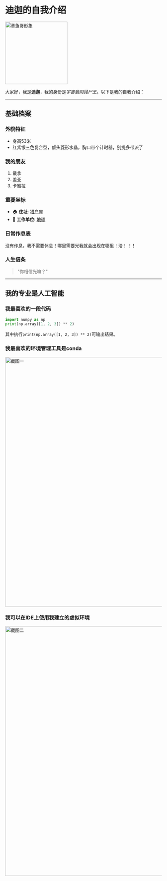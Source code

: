 # 迪迦的自我介绍

<img src="https://github.com/hzh-hl/refactored-sniffle/blob/main/image/ee1047e7e5b7a7fd994c771295608b4.jpg" width="200" alt="章鱼哥形象">

大家好，我是**迪迦**，我的身份是*宇宙最阴抛尸王*。以下是我的自我介绍：

---

## 基础档案 

### 外貌特征 
- 身高53米
- 红紫银三色复合型，额头菱形水晶，胸口带个计时器，别提多带派了

### 我的朋友
1. 戴拿
2. 盖亚
3. 卡蜜拉

### 重要坐标
- 🏠 **住址**: [猎户座]([https://baike.baidu.com/item/%E6%AF%94%E5%A5%87%E5%A0%A1/8275168](https://www.bing.com/search?q=%E8%BF%AA%E8%BF%A6%E7%9A%84%E4%BD%8F%E5%9D%80&form=ANNTH1&refig=67dd2f2dd03c435a868dc0c78d36c376&pc=ASTS&adppc=EdgeStart)) 
- 🏢 **工作单位**: [地球]([https://baike.baidu.com/item/%E8%9F%B9%E5%A0%A1%E7%8E%8B/8043124](https://www.bing.com/search?q=%E8%BF%AA%E8%BF%A6%E7%9A%84%E4%BD%8F%E5%9D%80&form=ANNTH1&refig=67dd2f2dd03c435a868dc0c78d36c376&pc=ASTS&adppc=EdgeStart))

### 日常作息表
没有作息，我不需要休息！哪里需要光我就会出现在哪里！洽！！！

### 人生信条
> "你相信光嘛？"
---

## 我的专业是人工智能

### 我最喜欢的一段代码
```python
import numpy as np
print(np.array([1, 2, 3]) ** 2)
```
其中执行`print(np.array([1, 2, 3]) ** 2)`可输出结果。

### 我最喜欢的环境管理工具是conda
<img src="https://github.com/hzh-hl/refactored-sniffle/blob/main/image/ac2063a98707fe6a5045844c8055554.png" width="800" alt="截图一">

### 我可以在IDE上使用我建立的虚拟环境
<img src="https://github.com/hzh-hl/refactored-sniffle/blob/main/image/ae4a9df95b4e927c7e9f7059819089b.png" width="800" alt="截图二">
